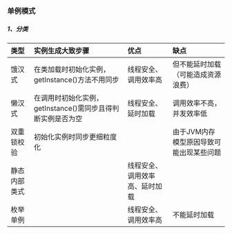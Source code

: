 ### 单例模式

##### 1、分类

| 类型 | 实例生成大致步骤 | 优点 | 缺点 |
| :--- | :--- | :--- | :--- |
| 饿汉式 | 在类加载时初始化实例，getInstance\(\)方法不用同步 | 线程安全、调用效率高 | 但不能延时加载（可能造成资源浪费） |
| 懒汉式 | 在调用时初始化实例，getInstance\(\)需同步且得判断实例是否为空 | 线程安全、延时加载 | 调用效率不高，并发效率低 |
| 双重锁校验 | 初始化实例时同步更细粒度化 |  | 由于JVM内存模型原因导致可能出现某些问题 |
| 静态内部类式 |  | 线程安全、调用效率高、延时加载 |  |
| 枚举单例 |  | 线程安全、调用效率高 | 不能延时加载 |



